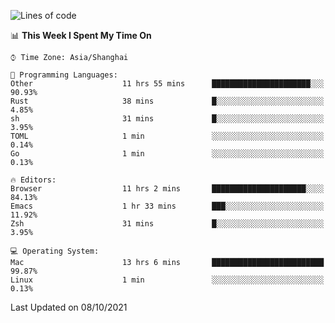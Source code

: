 <!--START_SECTION:waka-->
![Lines of code](https://img.shields.io/badge/From%20Hello%20World%20I%27ve%20Written-34317%20lines%20of%20code-blue)

📊 **This Week I Spent My Time On** 

```text
⌚︎ Time Zone: Asia/Shanghai

💬 Programming Languages: 
Other                    11 hrs 55 mins      ██████████████████████░░░   90.93% 
Rust                     38 mins             █░░░░░░░░░░░░░░░░░░░░░░░░   4.85% 
sh                       31 mins             █░░░░░░░░░░░░░░░░░░░░░░░░   3.95% 
TOML                     1 min               ░░░░░░░░░░░░░░░░░░░░░░░░░   0.14% 
Go                       1 min               ░░░░░░░░░░░░░░░░░░░░░░░░░   0.13%

🔥 Editors: 
Browser                  11 hrs 2 mins       █████████████████████░░░░   84.13% 
Emacs                    1 hr 33 mins        ███░░░░░░░░░░░░░░░░░░░░░░   11.92% 
Zsh                      31 mins             █░░░░░░░░░░░░░░░░░░░░░░░░   3.95%

💻 Operating System: 
Mac                      13 hrs 6 mins       █████████████████████████   99.87% 
Linux                    1 min               ░░░░░░░░░░░░░░░░░░░░░░░░░   0.13%

```


 Last Updated on 08/10/2021
<!--END_SECTION:waka-->
